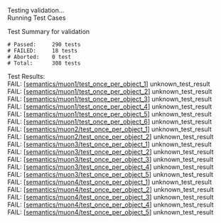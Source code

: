 
Testing validation...</br>
Running Test Cases

Test Summary for validation

    # Passed:     290 tests
    # FAILED:     18 tests
    # Aborted:    0 test
    # Total:      308 tests

Test Results:</br>
FAIL:  \[[semantics/muon1/test\_once\_per\_object\_1](semantics/muon1/test\_once\_per\_object\_1)\] unknown\_test\_result</br>
FAIL:  \[[semantics/muon1/test\_once\_per\_object\_2](semantics/muon1/test\_once\_per\_object\_2)\] unknown\_test\_result</br>
FAIL:  \[[semantics/muon1/test\_once\_per\_object\_3](semantics/muon1/test\_once\_per\_object\_3)\] unknown\_test\_result</br>
FAIL:  \[[semantics/muon1/test\_once\_per\_object\_4](semantics/muon1/test\_once\_per\_object\_4)\] unknown\_test\_result</br>
FAIL:  \[[semantics/muon1/test\_once\_per\_object\_5](semantics/muon1/test\_once\_per\_object\_5)\] unknown\_test\_result</br>
FAIL:  \[[semantics/muon1/test\_once\_per\_object\_6](semantics/muon1/test\_once\_per\_object\_6)\] unknown\_test\_result</br>
FAIL:  \[[semantics/muon2/test\_once\_per\_object\_1](semantics/muon2/test\_once\_per\_object\_1)\] unknown\_test\_result</br>
FAIL:  \[[semantics/muon2/test\_once\_per\_object\_2](semantics/muon2/test\_once\_per\_object\_2)\] unknown\_test\_result</br>
FAIL:  \[[semantics/muon3/test\_once\_per\_object\_1](semantics/muon3/test\_once\_per\_object\_1)\] unknown\_test\_result</br>
FAIL:  \[[semantics/muon3/test\_once\_per\_object\_2](semantics/muon3/test\_once\_per\_object\_2)\] unknown\_test\_result</br>
FAIL:  \[[semantics/muon3/test\_once\_per\_object\_3](semantics/muon3/test\_once\_per\_object\_3)\] unknown\_test\_result</br>
FAIL:  \[[semantics/muon3/test\_once\_per\_object\_4](semantics/muon3/test\_once\_per\_object\_4)\] unknown\_test\_result</br>
FAIL:  \[[semantics/muon3/test\_once\_per\_object\_5](semantics/muon3/test\_once\_per\_object\_5)\] unknown\_test\_result</br>
FAIL:  \[[semantics/muon4/test\_once\_per\_object\_1](semantics/muon4/test\_once\_per\_object\_1)\] unknown\_test\_result</br>
FAIL:  \[[semantics/muon4/test\_once\_per\_object\_2](semantics/muon4/test\_once\_per\_object\_2)\] unknown\_test\_result</br>
FAIL:  \[[semantics/muon4/test\_once\_per\_object\_3](semantics/muon4/test\_once\_per\_object\_3)\] unknown\_test\_result</br>
FAIL:  \[[semantics/muon4/test\_once\_per\_object\_4](semantics/muon4/test\_once\_per\_object\_4)\] unknown\_test\_result</br>
FAIL:  \[[semantics/muon4/test\_once\_per\_object\_5](semantics/muon4/test\_once\_per\_object\_5)\] unknown\_test\_result
